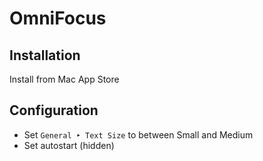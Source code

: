 # OmniFocus

## Installation

Install from Mac App Store

## Configuration

* Set `General ‣ Text Size` to between Small and Medium
* Set autostart (hidden)
